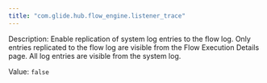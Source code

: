 ```yaml
---
title: "com.glide.hub.flow_engine.listener_trace"
---
```


Description: Enable replication of system log entries to the flow log. Only entries replicated to the flow log are visible from the Flow Execution Details page. All log entries are visible from the system log.

Value: `false`